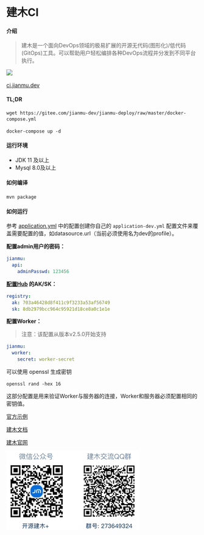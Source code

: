 # 建木CI

#### 介绍

> 建木是一个面向DevOps领域的极易扩展的开源无代码(图形化)/低代码(GitOps)工具。可以帮助用户轻松编排各种DevOps流程并分发到不同平台执行。

![](https://jianmu-blog.assets.dghub.cn/jianmu-blog/1.29.0/assets/blog-source/%E7%AC%AC%E4%B8%80%E5%B1%8F%E5%9B%BE.png)

[ci.jianmu.dev](https://ci.jianmu.dev)

#### TL;DR

```shell
wget https://gitee.com/jianmu-dev/jianmu-deploy/raw/master/docker-compose.yml

docker-compose up -d
```

#### 运行环境

* JDK 11 及以上
* Mysql 8.0及以上

#### 如何编译

`mvn package`

#### 如何运行

参考 [application.yml](https://gitee.com/jianmu-dev/jianmu/blob/master/api/src/main/resources/application.yml) 中的配置创建你自己的 `application-dev.yml` 配置文件来覆盖需要配置的值，如datasource.url（当前必须使用名为dev的profile）。

**配置admin用户的密码：**

```yaml
jianmu:
  api:
    adminPasswd: 123456
```

**[配置Hub](https://jianmuhub.com/user-center/api-key) 的AK/SK：**

```yaml
registry:
  ak: 703a46428d8f411c9f3233a53af56749
  sk: 8db2979bcc964c95921d18ce8a0c1e1e
```

**配置Worker：**
> 注意：该配置从版本v2.5.0开始支持

```yaml
jianmu:
  worker:
    secret: worker-secret
```

可以使用 openssl 生成密钥

```shell
openssl rand -hex 16
```

这部分配置是用来验证Worker与服务器的连接，Worker和服务器必须配置相同的密钥值。

[官方示例](https://ci.jianmu.dev)

[建木文档](https://docs.jianmu.dev)

[建木官网](https://jianmu.dev)

![联系我们](./contact.png)